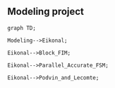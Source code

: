 ## Modeling project

```mermaid
graph TD;

Modeling-->Eikonal;

Eikonal-->Block_FIM;

Eikonal-->Parallel_Accurate_FSM;

Eikonal-->Podvin_and_Lecomte;
```
